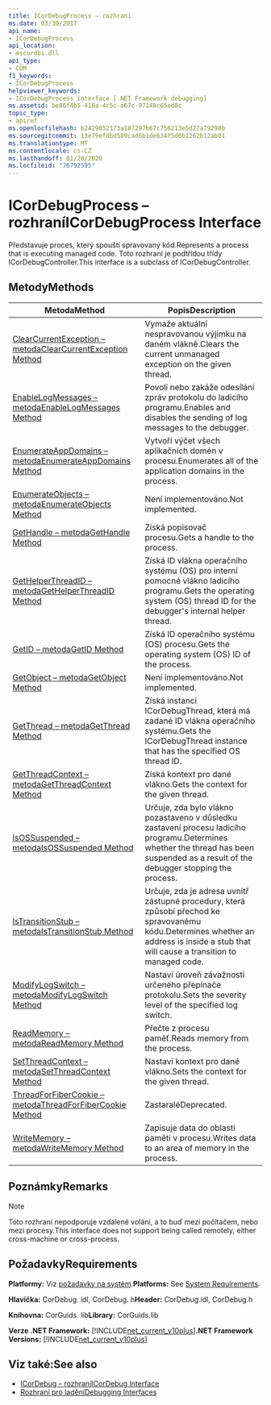 ```yaml
---
title: ICorDebugProcess – rozhraní
ms.date: 03/30/2017
api_name:
- ICorDebugProcess
api_location:
- mscordbi.dll
api_type:
- COM
f1_keywords:
- ICorDebugProcess
helpviewer_keywords:
- ICorDebugProcess interface [.NET Framework debugging]
ms.assetid: be86f4b5-418a-4c5c-a67c-97148c65ed8c
topic_type:
- apiref
ms.openlocfilehash: b2429052173a187297b67c756213e5d27a79298b
ms.sourcegitcommit: 13e79efdbd589cad6b1de634f5d6b1262b12ab01
ms.translationtype: MT
ms.contentlocale: cs-CZ
ms.lasthandoff: 01/28/2020
ms.locfileid: "76792595"
---
```

# <a name="icordebugprocess-interface"></a><span data-ttu-id="975a5-102">ICorDebugProcess – rozhraní</span><span class="sxs-lookup"><span data-stu-id="975a5-102">ICorDebugProcess Interface</span></span>
<span data-ttu-id="975a5-103">Představuje proces, který spouští spravovaný kód.</span><span class="sxs-lookup"><span data-stu-id="975a5-103">Represents a process that is executing managed code.</span></span> <span data-ttu-id="975a5-104">Toto rozhraní je podtřídou třídy ICorDebugController.</span><span class="sxs-lookup"><span data-stu-id="975a5-104">This interface is a subclass of ICorDebugController.</span></span>  
  
## <a name="methods"></a><span data-ttu-id="975a5-105">Metody</span><span class="sxs-lookup"><span data-stu-id="975a5-105">Methods</span></span>  
  
|<span data-ttu-id="975a5-106">Metoda</span><span class="sxs-lookup"><span data-stu-id="975a5-106">Method</span></span>|<span data-ttu-id="975a5-107">Popis</span><span class="sxs-lookup"><span data-stu-id="975a5-107">Description</span></span>|  
|------------|-----------------|  
|[<span data-ttu-id="975a5-108">ClearCurrentException – metoda</span><span class="sxs-lookup"><span data-stu-id="975a5-108">ClearCurrentException Method</span></span>](icordebugprocess-clearcurrentexception-method.md)|<span data-ttu-id="975a5-109">Vymaže aktuální nespravovanou výjimku na daném vlákně.</span><span class="sxs-lookup"><span data-stu-id="975a5-109">Clears the current unmanaged exception on the given thread.</span></span>|  
|[<span data-ttu-id="975a5-110">EnableLogMessages – metoda</span><span class="sxs-lookup"><span data-stu-id="975a5-110">EnableLogMessages Method</span></span>](icordebugprocess-enablelogmessages-method.md)|<span data-ttu-id="975a5-111">Povolí nebo zakáže odesílání zpráv protokolu do ladicího programu.</span><span class="sxs-lookup"><span data-stu-id="975a5-111">Enables and disables the sending of log messages to the debugger.</span></span>|  
|[<span data-ttu-id="975a5-112">EnumerateAppDomains – metoda</span><span class="sxs-lookup"><span data-stu-id="975a5-112">EnumerateAppDomains Method</span></span>](icordebugprocess-enumerateappdomains-method.md)|<span data-ttu-id="975a5-113">Vytvoří výčet všech aplikačních domén v procesu.</span><span class="sxs-lookup"><span data-stu-id="975a5-113">Enumerates all of the application domains in the process.</span></span>|  
|[<span data-ttu-id="975a5-114">EnumerateObjects – metoda</span><span class="sxs-lookup"><span data-stu-id="975a5-114">EnumerateObjects Method</span></span>](icordebugprocess-enumerateobjects-method.md)|<span data-ttu-id="975a5-115">Není implementováno.</span><span class="sxs-lookup"><span data-stu-id="975a5-115">Not implemented.</span></span>|  
|[<span data-ttu-id="975a5-116">GetHandle – metoda</span><span class="sxs-lookup"><span data-stu-id="975a5-116">GetHandle Method</span></span>](icordebugprocess-gethandle-method.md)|<span data-ttu-id="975a5-117">Získá popisovač procesu.</span><span class="sxs-lookup"><span data-stu-id="975a5-117">Gets a handle to the process.</span></span>|  
|[<span data-ttu-id="975a5-118">GetHelperThreadID – metoda</span><span class="sxs-lookup"><span data-stu-id="975a5-118">GetHelperThreadID Method</span></span>](icordebugprocess-gethelperthreadid-method.md)|<span data-ttu-id="975a5-119">Získá ID vlákna operačního systému (OS) pro interní pomocné vlákno ladicího programu.</span><span class="sxs-lookup"><span data-stu-id="975a5-119">Gets the operating system (OS) thread ID for the debugger's internal helper thread.</span></span>|  
|[<span data-ttu-id="975a5-120">GetID – metoda</span><span class="sxs-lookup"><span data-stu-id="975a5-120">GetID Method</span></span>](icordebugprocess-getid-method.md)|<span data-ttu-id="975a5-121">Získá ID operačního systému (OS) procesu.</span><span class="sxs-lookup"><span data-stu-id="975a5-121">Gets the operating system (OS) ID of the process.</span></span>|  
|[<span data-ttu-id="975a5-122">GetObject – metoda</span><span class="sxs-lookup"><span data-stu-id="975a5-122">GetObject Method</span></span>](icordebugprocess-getobject-method.md)|<span data-ttu-id="975a5-123">Není implementováno.</span><span class="sxs-lookup"><span data-stu-id="975a5-123">Not implemented.</span></span>|  
|[<span data-ttu-id="975a5-124">GetThread – metoda</span><span class="sxs-lookup"><span data-stu-id="975a5-124">GetThread Method</span></span>](icordebugprocess-getthread-method.md)|<span data-ttu-id="975a5-125">Získá instanci ICorDebugThread, která má zadané ID vlákna operačního systému.</span><span class="sxs-lookup"><span data-stu-id="975a5-125">Gets the ICorDebugThread instance that has the specified OS thread ID.</span></span>|  
|[<span data-ttu-id="975a5-126">GetThreadContext – metoda</span><span class="sxs-lookup"><span data-stu-id="975a5-126">GetThreadContext Method</span></span>](icordebugprocess-getthreadcontext-method.md)|<span data-ttu-id="975a5-127">Získá kontext pro dané vlákno.</span><span class="sxs-lookup"><span data-stu-id="975a5-127">Gets the context for the given thread.</span></span>|  
|[<span data-ttu-id="975a5-128">IsOSSuspended – metoda</span><span class="sxs-lookup"><span data-stu-id="975a5-128">IsOSSuspended Method</span></span>](icordebugprocess-isossuspended-method.md)|<span data-ttu-id="975a5-129">Určuje, zda bylo vlákno pozastaveno v důsledku zastavení procesu ladicího programu.</span><span class="sxs-lookup"><span data-stu-id="975a5-129">Determines whether the thread has been suspended as a result of the debugger stopping the process.</span></span>|  
|[<span data-ttu-id="975a5-130">IsTransitionStub – metoda</span><span class="sxs-lookup"><span data-stu-id="975a5-130">IsTransitionStub Method</span></span>](icordebugprocess-istransitionstub-method.md)|<span data-ttu-id="975a5-131">Určuje, zda je adresa uvnitř zástupné procedury, která způsobí přechod ke spravovanému kódu.</span><span class="sxs-lookup"><span data-stu-id="975a5-131">Determines whether an address is inside a stub that will cause a transition to managed code.</span></span>|  
|[<span data-ttu-id="975a5-132">ModifyLogSwitch – metoda</span><span class="sxs-lookup"><span data-stu-id="975a5-132">ModifyLogSwitch Method</span></span>](icordebugprocess-modifylogswitch-method.md)|<span data-ttu-id="975a5-133">Nastaví úroveň závažnosti určeného přepínače protokolu.</span><span class="sxs-lookup"><span data-stu-id="975a5-133">Sets the severity level of the specified log switch.</span></span>|  
|[<span data-ttu-id="975a5-134">ReadMemory – metoda</span><span class="sxs-lookup"><span data-stu-id="975a5-134">ReadMemory Method</span></span>](icordebugprocess-readmemory-method.md)|<span data-ttu-id="975a5-135">Přečte z procesu paměť.</span><span class="sxs-lookup"><span data-stu-id="975a5-135">Reads memory from the process.</span></span>|  
|[<span data-ttu-id="975a5-136">SetThreadContext – metoda</span><span class="sxs-lookup"><span data-stu-id="975a5-136">SetThreadContext Method</span></span>](icordebugprocess-setthreadcontext-method.md)|<span data-ttu-id="975a5-137">Nastaví kontext pro dané vlákno.</span><span class="sxs-lookup"><span data-stu-id="975a5-137">Sets the context for the given thread.</span></span>|  
|[<span data-ttu-id="975a5-138">ThreadForFiberCookie – metoda</span><span class="sxs-lookup"><span data-stu-id="975a5-138">ThreadForFiberCookie Method</span></span>](icordebugprocess-threadforfibercookie-method.md)|<span data-ttu-id="975a5-139">Zastaralé</span><span class="sxs-lookup"><span data-stu-id="975a5-139">Deprecated.</span></span>|  
|[<span data-ttu-id="975a5-140">WriteMemory – metoda</span><span class="sxs-lookup"><span data-stu-id="975a5-140">WriteMemory Method</span></span>](icordebugprocess-writememory-method.md)|<span data-ttu-id="975a5-141">Zapisuje data do oblasti paměti v procesu.</span><span class="sxs-lookup"><span data-stu-id="975a5-141">Writes data to an area of memory in the process.</span></span>|  
  
## <a name="remarks"></a><span data-ttu-id="975a5-142">Poznámky</span><span class="sxs-lookup"><span data-stu-id="975a5-142">Remarks</span></span>  
  
> [!NOTE]
> <span data-ttu-id="975a5-143">Toto rozhraní nepodporuje vzdálené volání, a to buď mezi počítačem, nebo mezi procesy.</span><span class="sxs-lookup"><span data-stu-id="975a5-143">This interface does not support being called remotely, either cross-machine or cross-process.</span></span>  
  
## <a name="requirements"></a><span data-ttu-id="975a5-144">Požadavky</span><span class="sxs-lookup"><span data-stu-id="975a5-144">Requirements</span></span>  
 <span data-ttu-id="975a5-145">**Platformy:** Viz [požadavky na systém](../../../../docs/framework/get-started/system-requirements.md).</span><span class="sxs-lookup"><span data-stu-id="975a5-145">**Platforms:** See [System Requirements](../../../../docs/framework/get-started/system-requirements.md).</span></span>  
  
 <span data-ttu-id="975a5-146">**Hlavička:** CorDebug. idl, CorDebug. h</span><span class="sxs-lookup"><span data-stu-id="975a5-146">**Header:** CorDebug.idl, CorDebug.h</span></span>  
  
 <span data-ttu-id="975a5-147">**Knihovna:** CorGuids. lib</span><span class="sxs-lookup"><span data-stu-id="975a5-147">**Library:** CorGuids.lib</span></span>  
  
 <span data-ttu-id="975a5-148">**Verze .NET Framework:** [!INCLUDE[net_current_v10plus](../../../../includes/net-current-v10plus-md.md)]</span><span class="sxs-lookup"><span data-stu-id="975a5-148">**.NET Framework Versions:** [!INCLUDE[net_current_v10plus](../../../../includes/net-current-v10plus-md.md)]</span></span>  
  
## <a name="see-also"></a><span data-ttu-id="975a5-149">Viz také:</span><span class="sxs-lookup"><span data-stu-id="975a5-149">See also</span></span>

- [<span data-ttu-id="975a5-150">ICorDebug – rozhraní</span><span class="sxs-lookup"><span data-stu-id="975a5-150">ICorDebug Interface</span></span>](icordebug-interface.md)
- [<span data-ttu-id="975a5-151">Rozhraní pro ladění</span><span class="sxs-lookup"><span data-stu-id="975a5-151">Debugging Interfaces</span></span>](debugging-interfaces.md)
